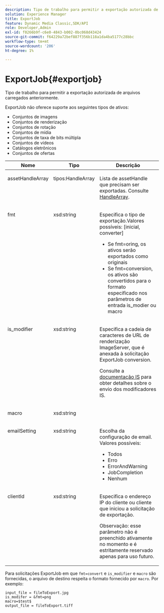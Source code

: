 ```yaml
---
description: Tipo de trabalho para permitir a exportação autorizada de arquivos carregados anteriormente.
solution: Experience Manager
title: ExportJob
feature: Dynamic Media Classic,SDK/API
role: Developer,Admin
exl-id: f0266b9f-c6e0-4843-b002-0bc068d43424
source-git-commit: f64229a72bef887f356b118a1da4ba5177c28bbc
workflow-type: tm+mt
source-wordcount: '206'
ht-degree: 1%

---
```


# ExportJob{#exportjob}

Tipo de trabalho para permitir a exportação autorizada de arquivos carregados anteriormente.

ExportJob não oferece suporte aos seguintes tipos de ativos:

* Conjuntos de imagens
* Conjuntos de renderização
* Conjuntos de rotação
* Conjuntos de mídia
* Conjuntos de taxa de bits múltipla
* Conjuntos de vídeos
* Catálogos eletrônicos
* Conjuntos de ofertas

<table id="table_D8F3FD30D15648BFA5B980D3DC0A5AB1"> 
 <thead> 
  <tr> 
   <th colname="col1" class="entry"> Nome </th> 
   <th colname="col2" class="entry"> Tipo </th> 
   <th colname="col3" class="entry"> Descrição </th> 
  </tr> 
 </thead>
 <tbody> 
  <tr valign="top"> 
   <td colname="col1"> <p> <span class="codeph"> <span class="varname"> assetHandleArray</span> </span> </p> </td> 
   <td colname="col2"> <p> <span class="codeph"> tipos:HandleArray</span> </p> </td> 
   <td colname="col3" valign="top"> <p>Lista de <span class="codeph"> assetHandle</span> que precisam ser exportadas. Consulte <a href="../../types/c-data-types/r-handle-array.md#reference-1b93fefb5477459faf9253b54349b5f9" type="reference" format="dita" scope="local"> HandleArray</a>. </p> </td> 
  </tr> 
  <tr valign="top"> 
   <td colname="col1"> <p> <span class="codeph"> <span class="varname"> fmt</span> </span> </p> </td> 
   <td colname="col2"> <p> <span class="codeph"> xsd:string  </span> </p> </td> 
   <td colname="col3"> <p>Especifica o tipo de <span class="codeph"> exportação.Valores possíveis</span>: [inicial, converter] </p> <p> 
     <ul id="ul_16EF4B14100C4C7AA464CA9CF7F11D1C"> 
      <li id="li_DAB2844CC55145C88A18A1F8EC4527F9">Se <span class="codeph"> fmt=oring</span>, os ativos serão exportados como originais </li> 
      <li id="li_07F2F8D159934D889FDC1022AB12B564">Se <span class="codeph"> fmt=conversion</span>, os ativos são convertidos para o formato especificado nos parâmetros de entrada <span class="codeph"> is_modier</span> ou <span class="codeph"> macro</span> </li> 
     </ul> </p> </td> 
  </tr> 
  <tr valign="top"> 
   <td colname="col1"> <p> <span class="codeph"> <span class="varname"> is_modifier</span> </span> </p> </td> 
   <td colname="col2"> <p> <span class="codeph"> xsd:string  </span> </p> </td> 
   <td colname="col3"> <p>Especifica a cadeia de caracteres de URL de renderização <span class="codeph"> ImageServer</span>, que é anexada à solicitação ExportJob <span class="codeph"> conversion</span>. </p> <p>Consulte a <a href="https://experienceleague.adobe.com/docs/dynamic-media-developer-resources/image-serving-api/homeisir.html" scope="external" format="html"> documentação IS</a> para obter detalhes sobre o envio dos modificadores IS. </p> </td> 
  </tr> 
  <tr valign="top"> 
   <td colname="col1"> <p> <span class="codeph"> <span class="varname"> macro</span> </span> </p> </td> 
   <td colname="col2"> <p> <span class="codeph"> xsd:string  </span> </p> </td> 
   <td colname="col3"> <p></p> </td> 
  </tr> 
  <tr valign="top"> 
   <td colname="col1"> <p> <span class="codeph"> <span class="varname"> emailSetting</span> </span> </p> </td> 
   <td colname="col2"> <p> <span class="codeph"> xsd:string  </span> </p> </td> 
   <td colname="col3"> <p>Escolha da configuração de email. Valores possíveis: </p> <p> 
     <ul id="ul_0EEDAE11B7CD4C53A6E4B2B8CB2CF730"> 
      <li id="li_F235F93828594ED78C6D464440F953FF"> <span class="codeph"> Todos</span> </li> 
      <li id="li_59E14E7EBFA64432A5FAC15DA21A0521"> <span class="codeph"> Erro</span> </li> 
      <li id="li_BFE0B52CADD14CC1BA1AF42AB0AA1CE1"> <span class="codeph"> ErrorAndWarning</span> </li> 
      <li id="li_BE3AA67E14FB487B8B9CD6EF3D58824C"> <span class="codeph"> JobCompletion</span> </li> 
      <li id="li_409C68AD0D244975BFB86B08609E0146"> <span class="codeph"> Nenhum</span> </li> 
     </ul> </p> </td> 
  </tr> 
  <tr valign="top"> 
   <td colname="col1"> <p> <span class="codeph"> <span class="varname"> clientId</span> </span> </p> </td> 
   <td colname="col2"> <p> <span class="codeph"> xsd:string  </span> </p> </td> 
   <td colname="col3"> <p>Especifica o endereço IP do cliente ou cliente que iniciou a solicitação de exportação. </p> <p> <p>Observação:  esse parâmetro não é preenchido ativamente no momento e é estritamente reservado apenas para uso futuro. </p> </p> </td> 
  </tr> 
 </tbody> 
</table>

Para solicitações ExportJob em que `fmt=convert` e `is_modifier` e `macro` são fornecidas, o arquivo de destino respeita o formato fornecido por `macro`. Por exemplo:

```
input_file = fileToExport.jpg
is_modifer = &fmt=png
macro=$test$ 
output_file = fileToExport.tiff
```
